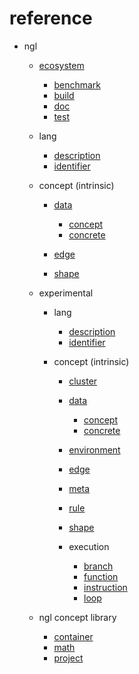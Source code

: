 # reference

- ngl
    - [ecosystem](ngl/ecosystem.md)
        - [benchmark](ngl/ecosystem/benchmark.md)
        - [build](ngl/ecosystem/build.md)
        - [doc](ngl/ecosystem/doc.md)
        - [test](ngl/ecosystem/test.md)
    
    - lang
        - [description](ngl/lang/description.md)
        - [identifier](ngl/lang/identifier.md)

    - concept (intrinsic)
        - [data](ngl/data.md)
            - [concept](ngl/data/concept.md)
            - [concrete](ngl/data/concrete.md)

        - [edge](ngl/edge.md)
        - [shape](ngl/shape.md)

    - experimental
        - lang
            - [description](ngl/lang/description.md)
            - [identifier](ngl/lang/identifier.md)
            
        - concept (intrinsic)
            - [cluster](ngl/cluster.md)
        
            - [data](ngl/data.md)
                - [concept](ngl/data/concept.md)
                - [concrete](ngl/data/concrete.md)
    
            - [environment](ngl/environment.md)
            - [edge](ngl/edge.md)
            - [meta](ngl/meta.md)
            - [rule](ngl/rule.md)
            - [shape](ngl/shape.md)
        
            - execution
                - [branch](ngl/execution/branch.md)
                - [function](ngl/execution/function.md)
                - [instruction](ngl/execution/instruction.md)
                - [loop](ngl/execution/loop.md)
    
    - ngl concept library
        - [container](ngl/concept/container.md)
        - [math](ngl/concept/math.md)
        - [project](ngl/concept/project.md)


